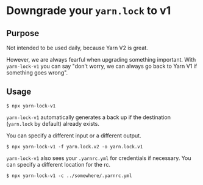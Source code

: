 # Downgrade your `yarn.lock` to v1

## Purpose

Not intended to be used daily, because Yarn V2 is great.

However, we are always fearful when upgrading something important.
With `yarn-lock-v1` you can say "don't worry, we can always go back to Yarn V1 if something goes wrong".

## Usage

```
$ npx yarn-lock-v1
```

`yarn-lock-v1` automatically generates a back up if the destination (`yarn.lock` by default) already exists.

You can specify a different input or a different output.

```
$ npx yarn-lock-v1 -f yarn.lock.v2 -o yarn.lock.v1
```

`yarn-lock-v1` also sees your `.yarnrc.yml` for credentials if necessary. You can specify a different location for the rc.

```
$ npx yarn-lock-v1 -c ../somewhere/.yarnrc.yml
```
